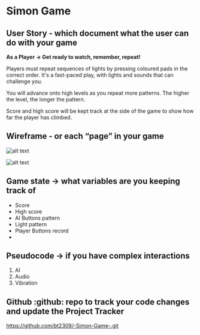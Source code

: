 # Simon Game

## User Story - which document what the user can do with your game

**As a Player -> Get ready to watch, remember, repeat!**

Players must repeat sequences of lights by pressing coloured pads in the correct order.
It's a fast-paced play, with lights and sounds that can challenge you.

You will advance onto high levels as you repeat more patterns. The higher the level, the longer the pattern.

Score and high score will be kept track at the side of the game to show how far the player has climbed.

## Wireframe - or each “page” in your game

![alt text](https://i.etsystatic.com/26218570/r/il/f69fae/4567900991/il_570xN.4567900991_3am9.jpg "Simon Game Start Page")

![alt text](https://digibordtips.nl/wp-content/uploads/2011/03/digibordspel-Simon-the-Game.png "Simon Game Start Page")

## Game state -> what variables are you keeping track of

- Score
- High score
- AI Buttons pattern
- Light pattern
- Player Buttons record
-

## Pseudocode -> if you have complex interactions

1. AI
2. Audio
3. Vibration

## Github :github: repo to track your code changes and update the Project Tracker

https://github.com/bt2309/-Simon-Game-.git
